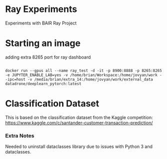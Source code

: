# Ray Experiments

Experiments with BAIR Ray Project

# Starting an image

adding extra 8265 port for ray dashboard

```{bash}

docker run --gpus all --name ray_test -d -it -p 8900:8888 -p 8265:8265 -e JUPYTER_ENABLE_LAB=yes -v /home/brian/Workspace:/home/jovyan/work --ipc=host -v /media/brian/extra_14:/home/jovyan/work/external_data datadrone/deeplearn_pytorch:latest

```

# Classification Dataset

This is based on the classification dataset from the Kaggle competition: 
https://www.kaggle.com/c/santander-customer-transaction-prediction/

### Extra Notes

Needed to uninstall dataclasses library due to issues with Python 3 and dataclasses.
